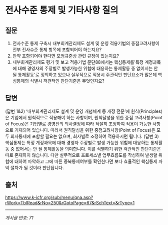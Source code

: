 # 전사수준 통제 및 기타사항 질의

## 질문
1. 전사수준 통제 구축시 내부회계관리제도 설계 및 운영 적용기법의 중점고려사항이
전부 전사수준 통제 항목에 포함되어야 하는지요?
2. 만약 포함되어야 한다면 모범규준상 관련 규정이 있는지요?
3. 내부회계관리제도 평가 및 보고 적용기법 문단88에서는 핵심통제를'특정 계정과목에 대해 경영자의 주장별로 발생가능한 위험에 대응하는 통제활동 중 없어서는 안 될 통제활동'로 정의하고 있으나 실무적으로 적용시 주관적인 판단요소가 많은데 핵심통제의 식별시 객관적인 판단기준은 무엇인지요?

## 답변
(답변 1&2)
‘내부회계관리제도 설계 및 운영 개념체계 등 개정 전문’에 원칙(Principles)은 기업에서 원칙적으로 적용해야 하는 사항이며, 원칙달성을 위한 중점 고려사항(Point of Focus)은 기업별로 경영진의 의사결정에 따라 적절히 조정하여 적용이 가능한 사항으로 기재되어 있습니다. 따라서 원칙달성을 위한 중점고려사항(Point of Focus)은 모두 회사통제에 포함할 필요는 없으며, 회사별로 조정하여 적용하시면 됩니다.
(답변 3)
핵심통제는 특정 계정과목에 대해 경영자 주장별로 발생 가능한 위험에 대응하는 통제활동 중 없어서는 안 될 통제활동을 의미합니다. 이를 식별하기 위한 객관적인 판단기준은 따로 존재하지 않습니다. 다만 실무적으로 프로세스별 업무흐름도를 작성하여 발생할 위험에 대하여 파악하고 그에 따른 중복통제여부를 확인한다면 보다 효율적인 핵심통제 파악 절차가 될 것이라 판단됩니다.

## 출처
https://www.k-icfr.org/sub/menu/qna.asp?rWork=TblRead&rNo=250&rGotoPage=67&rSchText=&rType=1

---
*게시글 번호: 71*
